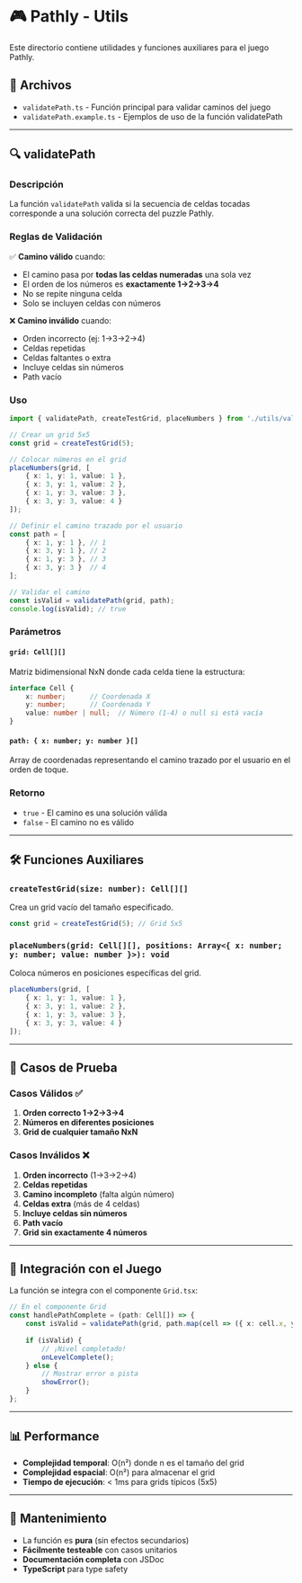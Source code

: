 # 🎮 Pathly - Utils

Este directorio contiene utilidades y funciones auxiliares para el juego Pathly.

## 📁 Archivos

- `validatePath.ts` - Función principal para validar caminos del juego
- `validatePath.example.ts` - Ejemplos de uso de la función validatePath

---

## 🔍 validatePath

### Descripción

La función `validatePath` valida si la secuencia de celdas tocadas corresponde a una solución correcta del puzzle Pathly.

### Reglas de Validación

✅ **Camino válido** cuando:
- El camino pasa por **todas las celdas numeradas** una sola vez
- El orden de los números es **exactamente 1→2→3→4**
- No se repite ninguna celda
- Solo se incluyen celdas con números

❌ **Camino inválido** cuando:
- Orden incorrecto (ej: 1→3→2→4)
- Celdas repetidas
- Celdas faltantes o extra
- Incluye celdas sin números
- Path vacío

### Uso

```typescript
import { validatePath, createTestGrid, placeNumbers } from './utils/validatePath';

// Crear un grid 5x5
const grid = createTestGrid(5);

// Colocar números en el grid
placeNumbers(grid, [
    { x: 1, y: 1, value: 1 },
    { x: 3, y: 1, value: 2 },
    { x: 1, y: 3, value: 3 },
    { x: 3, y: 3, value: 4 }
]);

// Definir el camino trazado por el usuario
const path = [
    { x: 1, y: 1 }, // 1
    { x: 3, y: 1 }, // 2
    { x: 1, y: 3 }, // 3
    { x: 3, y: 3 }  // 4
];

// Validar el camino
const isValid = validatePath(grid, path);
console.log(isValid); // true
```

### Parámetros

#### `grid: Cell[][]`
Matriz bidimensional NxN donde cada celda tiene la estructura:
```typescript
interface Cell {
    x: number;      // Coordenada X
    y: number;      // Coordenada Y
    value: number | null;  // Número (1-4) o null si está vacía
}
```

#### `path: { x: number; y: number }[]`
Array de coordenadas representando el camino trazado por el usuario en el orden de toque.

### Retorno

- `true` - El camino es una solución válida
- `false` - El camino no es válido

---

## 🛠️ Funciones Auxiliares

### `createTestGrid(size: number): Cell[][]`

Crea un grid vacío del tamaño especificado.

```typescript
const grid = createTestGrid(5); // Grid 5x5
```

### `placeNumbers(grid: Cell[][], positions: Array<{ x: number; y: number; value: number }>): void`

Coloca números en posiciones específicas del grid.

```typescript
placeNumbers(grid, [
    { x: 1, y: 1, value: 1 },
    { x: 3, y: 1, value: 2 },
    { x: 1, y: 3, value: 3 },
    { x: 3, y: 3, value: 4 }
]);
```

---

## 🧪 Casos de Prueba

### Casos Válidos ✅

1. **Orden correcto 1→2→3→4**
2. **Números en diferentes posiciones**
3. **Grid de cualquier tamaño NxN**

### Casos Inválidos ❌

1. **Orden incorrecto** (1→3→2→4)
2. **Celdas repetidas**
3. **Camino incompleto** (falta algún número)
4. **Celdas extra** (más de 4 celdas)
5. **Incluye celdas sin números**
6. **Path vacío**
7. **Grid sin exactamente 4 números**

---

## 🎯 Integración con el Juego

La función se integra con el componente `Grid.tsx`:

```typescript
// En el componente Grid
const handlePathComplete = (path: Cell[]) => {
    const isValid = validatePath(grid, path.map(cell => ({ x: cell.x, y: cell.y })));
    
    if (isValid) {
        // ¡Nivel completado!
        onLevelComplete();
    } else {
        // Mostrar error o pista
        showError();
    }
};
```

---

## 📊 Performance

- **Complejidad temporal**: O(n²) donde n es el tamaño del grid
- **Complejidad espacial**: O(n²) para almacenar el grid
- **Tiempo de ejecución**: < 1ms para grids típicos (5x5)

---

## 🔧 Mantenimiento

- La función es **pura** (sin efectos secundarios)
- **Fácilmente testeable** con casos unitarios
- **Documentación completa** con JSDoc
- **TypeScript** para type safety 
